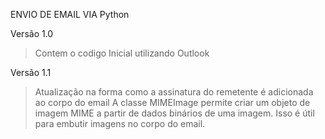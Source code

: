 ENVIO DE EMAIL VIA Python

Versão 1.0
> Contem o codigo Inicial utilizando Outlook

Versão 1.1
> Atualização na forma como a assinatura do remetente é adicionada ao corpo do email
> A classe MIMEImage permite criar um objeto de imagem MIME a partir de dados binários de uma imagem. Isso é útil para embutir imagens no corpo do email.